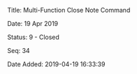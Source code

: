 Title:  Multi-Function Close Note Command

Date:   19 Apr 2019

Status: 9 - Closed

Seq:    34

Date Added: 2019-04-19 16:33:39

